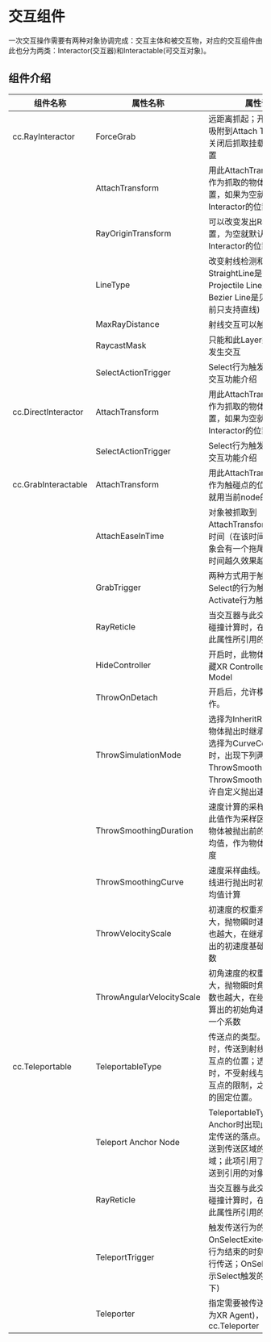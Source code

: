 # 交互组件
一次交互操作需要有两种对象协调完成：交互主体和被交互物，对应的交互组件由此也分为两类：Interactor(交互器)和Interactable(可交互对象)。
## 组件介绍
| 组件名称           | 属性名称                 | 属性说明                                                                                                                                                            |
|---------------------|---------------------------|-----------------------------------------------------------------------------------------------------------------------------------------------------------------|
| cc.RayInteractor | ForceGrab                 | 远距离抓起；开启时被抓对象吸附到Attach Transform、关闭后抓取挂载在交互点的位置                                                                                  |
|                     | AttachTransform           | 用此AttachTransform的位置作为抓取的物体最终落到的位置，如果为空就用当前Interactor的位置                                                                         |
|                     | RayOriginTransform        | 可以改变发出Ray的起始位置，为空就默认是当前Interactor的位置                                                                                                     |
|                     | LineType                  | 改变射线检测和射线样式；StraightLine是直线；Projectile Line是抛物线；Bezier Line是贝塞尔曲线(目前只支持直线)                                                    |
|                     | MaxRayDistance            | 射线交互可以触发的最远距离                                                                                                                                      |
|                     | RaycastMask               | 只能和此Layer类型的交互物发生交互                                                                                                                               |
|                     | SelectActionTrigger       | Select行为触发机制，详情见交互功能介绍                                                                                                                          |
| cc.DirectInteractor | AttachTransform           | 用此AttachTransform的位置作为抓取的物体最终落到的位置，如果为空就用当前Interactor的位置                                                                         |
|                     | SelectActionTrigger       | Select行为触发机制，详情见交互功能介绍                                                                                                                          |
| cc.GrabInteractable | AttachTransform           | 用此AttachTransform的位置作为触碰点的位置，如果为空就用当前node的位置                                                                                           |
|                     | AttachEaseInTime          | 对象被抓取到AttachTransform位置过程的时间（在该时间内，被抓取对象会有一个拖尾的效果，持续时间越久效果越不明显）                                                 |
|                     | GrabTrigger               | 两种方式用于触发抓取：当Select的行为触发时/当Activate行为触发时                                                                                                 |
|                     | RayReticle                | 当交互器与此交互物发生交互碰撞计算时，在碰撞点会显示此属性所引用的对象                                                                                          |
|                     | HideController            | 开启时，此物体被抓取后会隐藏XR Controller所引用的Model                                                                                                          |
|                     | ThrowOnDetach             | 开启后，允许模拟抛物的动作。                                                                                                                                    |
|                     | ThrowSimulationMode       | 选择为InheritRigidbody时，物体抛出时继承刚体的速度；选择为CurveComputation时，出现下列两项ThrowSmoothingDuration、ThrowSmoothingCurve，允许自定义抛出速度的计算 |
|                     | ThrowSmoothingDuration    | 速度计算的采样时间段。使用此值作为采样区间，用于计算物体被抛出前的速度的加权平均值，作为物体抛出时的初速度                                                      |
|                     | ThrowSmoothingCurve       | 速度采样曲线。根据绘制的曲线进行抛出时初速度的加权平均值计算                                                                                                    |
|                     | ThrowVelocityScale        | 初速度的权重系数。权重越大，抛物瞬时速度所乘的系数也越大，在继承或者加权计算出的初速度基础上乘以一个系数                                                        |
|                     | ThrowAngularVelocityScale | 初角速度的权重系数。权重越大，抛物瞬时角速度所乘的系数也越大，在继承或者加权计算出的初始角速度基础上乘以一个系数                                                |
| cc.Teleportable     | TeleportableType          | 传送点的类型。选择为Area时，传送到射线与传送区域交互点的位置；选择为Anchor时，不受射线与传送区域的交互点的限制，之间传送到区域的固定位置。                      |
|                     | Teleport Anchor Node      | TeleportableType选择为Anchor时出现此项，用于标定传送的落点。此项为空时传送到传送区域的默认中心区域；此项引用了其他对象就传送到引用的对象的位置                  |
|                     | RayReticle                | 当交互器与此交互物发生交互碰撞计算时，在碰撞点会显示此属性所引用的对象                                                                                          |
|                     | TeleportTrigger           | 触发传送行为的事件：OnSelectExited表示Select行为结束的时刻(按钮抬起)执行传送；OnSelectEntered表示Select触发的时刻(按钮按下)                                     |
|                     | Teleporter                | 指定需要被传送的主体(一般为XR Agent)，主体需挂载cc.Teleporter                                                                                                   |